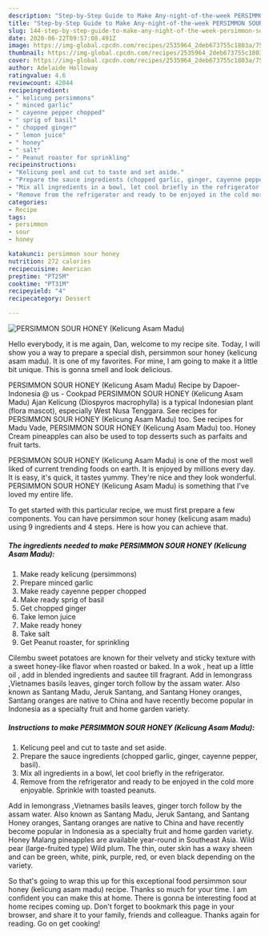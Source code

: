 ```yaml
---
description: "Step-by-Step Guide to Make Any-night-of-the-week PERSIMMON SOUR HONEY (Kelicung Asam Madu)"
title: "Step-by-Step Guide to Make Any-night-of-the-week PERSIMMON SOUR HONEY (Kelicung Asam Madu)"
slug: 144-step-by-step-guide-to-make-any-night-of-the-week-persimmon-sour-honey-kelicung-asam-madu
date: 2020-06-22T09:57:08.491Z
image: https://img-global.cpcdn.com/recipes/2535964_2deb673755c1803a/751x532cq70/persimmon-sour-honey-kelicung-asam-madu-recipe-main-photo.jpg
thumbnail: https://img-global.cpcdn.com/recipes/2535964_2deb673755c1803a/751x532cq70/persimmon-sour-honey-kelicung-asam-madu-recipe-main-photo.jpg
cover: https://img-global.cpcdn.com/recipes/2535964_2deb673755c1803a/751x532cq70/persimmon-sour-honey-kelicung-asam-madu-recipe-main-photo.jpg
author: Adelaide Holloway
ratingvalue: 4.6
reviewcount: 42044
recipeingredient:
- " kelicung persimmons"
- " minced garlic"
- " cayenne pepper chopped"
- " sprig of basil"
- " chopped ginger"
- " lemon juice"
- " honey"
- " salt"
- " Peanut roaster for sprinkling"
recipeinstructions:
- "Kelicung peel and cut to taste and set aside."
- "Prepare the sauce ingredients (chopped garlic, ginger, cayenne pepper, basil)."
- "Mix all ingredients in a bowl, let cool briefly in the refrigerator."
- "Remove from the refrigerator and ready to be enjoyed in the cold more enjoyable. Sprinkle with toasted peanuts."
categories:
- Recipe
tags:
- persimmon
- sour
- honey

katakunci: persimmon sour honey 
nutrition: 272 calories
recipecuisine: American
preptime: "PT25M"
cooktime: "PT31M"
recipeyield: "4"
recipecategory: Dessert

---
```



![PERSIMMON SOUR HONEY (Kelicung Asam Madu)](https://img-global.cpcdn.com/recipes/2535964_2deb673755c1803a/751x532cq70/persimmon-sour-honey-kelicung-asam-madu-recipe-main-photo.jpg)

Hello everybody, it is me again, Dan, welcome to my recipe site. Today, I will show you a way to prepare a special dish, persimmon sour honey (kelicung asam madu). It is one of my favorites. For mine, I am going to make it a little bit unique. This is gonna smell and look delicious.

PERSIMMON SOUR HONEY (Kelicung Asam Madu) Recipe by Dapoer-Indonesia @ us - Cookpad PERSIMMON SOUR HONEY (Kelicung Asam Madu) Ajan Kelicung (Diospyros macrophylla) is a typical Indonesian plant (flora mascot), especially West Nusa Tenggara. See recipes for PERSIMMON SOUR HONEY (Kelicung Asam Madu) too. See recipes for Madu Vade, PERSIMMON SOUR HONEY (Kelicung Asam Madu) too. Honey Cream pineapples can also be used to top desserts such as parfaits and fruit tarts.

PERSIMMON SOUR HONEY (Kelicung Asam Madu) is one of the most well liked of current trending foods on earth. It is enjoyed by millions every day. It is easy, it's quick, it tastes yummy. They're nice and they look wonderful. PERSIMMON SOUR HONEY (Kelicung Asam Madu) is something that I've loved my entire life.


To get started with this particular recipe, we must first prepare a few components. You can have persimmon sour honey (kelicung asam madu) using 9 ingredients and 4 steps. Here is how you can achieve that.

<!--inarticleads1-->

##### The ingredients needed to make PERSIMMON SOUR HONEY (Kelicung Asam Madu):

1. Make ready  kelicung (persimmons)
1. Prepare  minced garlic
1. Make ready  cayenne pepper chopped
1. Make ready  sprig of basil
1. Get  chopped ginger
1. Take  lemon juice
1. Make ready  honey
1. Take  salt
1. Get  Peanut roaster, for sprinkling


Cilembu sweet potatoes are known for their velvety and sticky texture with a sweet honey-like flavor when roasted or baked. In a wok , heat up a little oil , add in blended ingredients and sautee till fragrant. Add in lemongrass ,Vietnames basils leaves, ginger torch follow by the assam water. Also known as Santang Madu, Jeruk Santang, and Santang Honey oranges, Santang oranges are native to China and have recently become popular in Indonesia as a specialty fruit and home garden variety. 

<!--inarticleads2-->

##### Instructions to make PERSIMMON SOUR HONEY (Kelicung Asam Madu):

1. Kelicung peel and cut to taste and set aside.
1. Prepare the sauce ingredients (chopped garlic, ginger, cayenne pepper, basil).
1. Mix all ingredients in a bowl, let cool briefly in the refrigerator.
1. Remove from the refrigerator and ready to be enjoyed in the cold more enjoyable. Sprinkle with toasted peanuts.


Add in lemongrass ,Vietnames basils leaves, ginger torch follow by the assam water. Also known as Santang Madu, Jeruk Santang, and Santang Honey oranges, Santang oranges are native to China and have recently become popular in Indonesia as a specialty fruit and home garden variety. Honey Malang pineapples are available year-round in Southeast Asia. Wild pear (large-fruited type) Wild plum. The thin, outer skin has a waxy sheen and can be green, white, pink, purple, red, or even black depending on the variety. 

So that's going to wrap this up for this exceptional food persimmon sour honey (kelicung asam madu) recipe. Thanks so much for your time. I am confident you can make this at home. There is gonna be interesting food at home recipes coming up. Don't forget to bookmark this page in your browser, and share it to your family, friends and colleague. Thanks again for reading. Go on get cooking!
